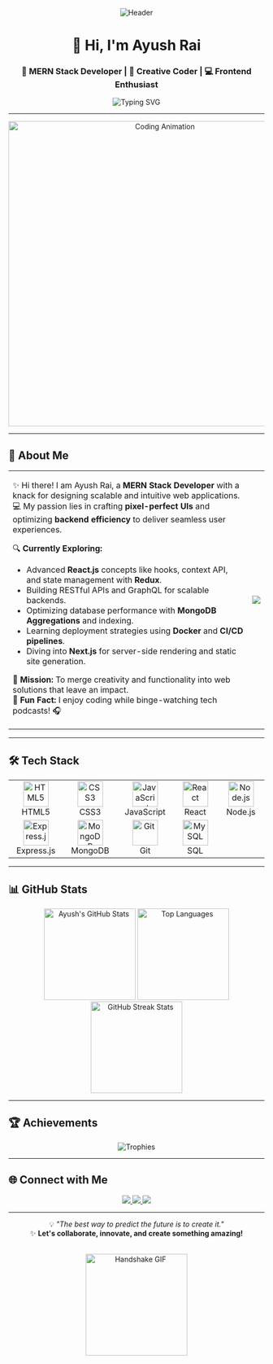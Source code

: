 <div align="center">

![Header](https://user-images.githubusercontent.com/your-banner-image/banner.gif) <!-- Replace with a personalized banner -->

# 👋 Hi, I'm **Ayush Rai**  
### 🚀 MERN Stack Developer | 🌟 Creative Coder | 💻 Frontend Enthusiast  

![Typing SVG](https://readme-typing-svg.herokuapp.com?font=Fira+Code&size=24&pause=1000&color=00F7FF&center=true&vCenter=true&width=600&lines=Building+Innovative+Web+Solutions;MERN+Stack+Specialist;Open+to+Exciting+Projects+%F0%9F%92%AA)

---

</div>

<div align="center">
<img src="https://media.giphy.com/media/L1R1tvI9svkIWwpVYr/giphy.gif" width="600" alt="Coding Animation" />
</div>

---

## 📝 About Me  

<table>
<tr>
<td>
  
✨ Hi there! I am Ayush Rai, a **MERN Stack Developer** with a knack for designing scalable and intuitive web applications.  
💻 My passion lies in crafting **pixel-perfect UIs** and optimizing **backend efficiency** to deliver seamless user experiences.  

🔍 **Currently Exploring:**  
- Advanced **React.js** concepts like hooks, context API, and state management with **Redux**.  
- Building RESTful APIs and GraphQL for scalable backends.  
- Optimizing database performance with **MongoDB Aggregations** and indexing.  
- Learning deployment strategies using **Docker** and **CI/CD pipelines**.  
- Diving into **Next.js** for server-side rendering and static site generation.  


🎯 **Mission:** To merge creativity and functionality into web solutions that leave an impact.  
💬 **Fun Fact:** I enjoy coding while binge-watching tech podcasts! 🎧

</td>
<td>
  
<div align="center">
<img src="https://avatars.githubusercontent.com/u/93040683?v=4" />
</div>

</td>
</tr>
</table>

---

## 🛠️ Tech Stack  

<div align="center">

<table>
<tr>
  <td align="center" width="140">
    <img src="https://cdn.jsdelivr.net/gh/devicons/devicon/icons/html5/html5-original.svg" height="50" alt="HTML5" />
    <br />HTML5
  </td>
  <td align="center" width="140">
    <img src="https://cdn.jsdelivr.net/gh/devicons/devicon/icons/css3/css3-original.svg" height="50" alt="CSS3" />
    <br />CSS3
  </td>
  <td align="center" width="140">
    <img src="https://cdn.jsdelivr.net/gh/devicons/devicon/icons/javascript/javascript-original.svg" height="50" alt="JavaScript" />
    <br />JavaScript
  </td>
  <td align="center" width="140">
    <img src="https://cdn.jsdelivr.net/gh/devicons/devicon/icons/react/react-original.svg" height="50" alt="React" />
    <br />React
  </td>
  <td align="center" width="140">
    <img src="https://cdn.jsdelivr.net/gh/devicons/devicon/icons/nodejs/nodejs-original.svg" height="50" alt="Node.js" />
    <br />Node.js
  </td>
</tr>
<tr>
  <td align="center" width="140">
    <img src="https://cdn.jsdelivr.net/gh/devicons/devicon/icons/express/express-original.svg" height="50" alt="Express.js" />
    <br />Express.js
  </td>
  <td align="center" width="140">
    <img src="https://cdn.jsdelivr.net/gh/devicons/devicon/icons/mongodb/mongodb-original.svg" height="50" alt="MongoDB" />
    <br />MongoDB
  </td>
  <td align="center" width="140">
    <img src="https://cdn.jsdelivr.net/gh/devicons/devicon/icons/git/git-original.svg" height="50" alt="Git" />
    <br />Git
  </td>

  <td align="center" width="140">
    <img src="https://cdn.jsdelivr.net/gh/devicons/devicon/icons/mysql/mysql-original.svg" height="50" alt="MySQL" />
    <br />SQL
  </td>
</tr>
 
</tr>
</table>

</div>

---

## 📊 GitHub Stats  

<div align="center">

<img src="https://github-readme-stats.vercel.app/api?username=ayushrai&show_icons=true&theme=tokyonight&hide_border=true&count_private=true" alt="Ayush's GitHub Stats" height="180px" />  
<img src="https://github-readme-stats.vercel.app/api/top-langs/?username=ayushrai&layout=compact&theme=tokyonight&hide_border=true" alt="Top Languages" height="180px" />  
<img src="https://github-readme-streak-stats.herokuapp.com/?user=ayushrai&theme=tokyonight&hide_border=true" alt="GitHub Streak Stats" height="180px" />

</div>


---

## 🏆 Achievements  

<div align="center">

![Trophies](https://github-profile-trophy.vercel.app/?username=ayushrai&theme=tokyonight&column=4&margin-w=15&margin-h=15)  

</div>

---

## 🌐 Connect with Me  

<div align="center">

<a href="https://www.linkedin.com/in/ayush-rai-ar2612/" target="_blank">
  <img src="https://img.shields.io/badge/-LinkedIn-0077B5?style=for-the-badge&logo=linkedin&logoColor=white" />
</a>
<a href="https://github.com/ayushrai26" target="_blank">
  <img src="https://img.shields.io/badge/-GitHub-181717?style=for-the-badge&logo=github&logoColor=white" />
</a>
<a href="mailto:iush.ar2601@gmail.com" target="_blank">
  <img src="https://img.shields.io/badge/-Email-D14836?style=for-the-badge&logo=gmail&logoColor=white" />
</a>

</div>

---

<div align="center">

💡 _"The best way to predict the future is to create it."_  
✨ **Let's collaborate, innovate, and create something amazing!**  

<br>  
<img src="https://media.giphy.com/media/QssGEmpkyEOhBCb7e1/giphy.gif" width="200" alt="Handshake GIF" />

</div>
